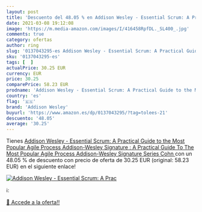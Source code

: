 ```yaml
---
layout: post
title: 'Descuento del 48.05 % en Addison Wesley - Essential Scrum: A Prac'
date: 2021-03-08 19:12:08
image: 'https://m.media-amazon.com/images/I/416458RpfDL._SL400_.jpg'
comments: true
category: ofertas
author: ring
slug: '0137043295-es Addison Wesley - Essential Scrum: A Practical Guide to the...'
sku: '0137043295-es'
tags: [  ]
actualPrice: 30.25 EUR
currency: EUR
price: 30.25
comparePrice: 58.23 EUR
prodname: 'Addison Wesley - Essential Scrum: A Practical Guide to the Most Popular Agile Process  Addison-Wesley Signature : A Practical Guide To The Most Popular Agile Process  Addison-Wesley Signature Series  Cohn  '
country: 'es'
flag: '🇪🇸'
brand: 'Addison Wesley'
buyurl: 'https://www.amazon.es/dp/0137043295/?tag=tolees-21'
descuento: '48.05'
average: '30.25'
---
```


Tienes [Addison Wesley - Essential Scrum: A Practical Guide to the Most Popular Agile Process  Addison-Wesley Signature : A Practical Guide To The Most Popular Agile Process  Addison-Wesley Signature Series  Cohn  ](https://www.amazon.es/dp/0137043295/?tag=tolees-21) con un 48.05 % de descuento con precio de oferta de 30.25 EUR (original: 58.23 EUR) en el siguiente enlace!

[![Addison Wesley - Essential Scrum: A Prac](https://m.media-amazon.com/images/I/416458RpfDL._SL400_.jpg)](https://www.amazon.es/dp/0137043295/?tag=tolees-21)

ℹ️:


[🛒 Accede a la oferta!!](https://www.amazon.es/dp/0137043295/?tag=tolees-21)
